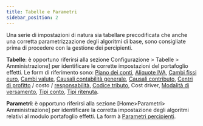 ```yaml
---
title: Tabelle e Parametri
sidebar_position: 2
---
```


Una serie di impostazioni di natura sia tabellare precodificata che anche una corretta parametrizzazione degli algoritmi di base, sono consigliate prima di procedere con la gestione dei percipienti.

**Tabelle**: è opportuno riferirsi alla sezione  Configurazione > Tabelle > Amministrazione] per identificare le corrette impostazioni del portafoglio effetti. Le form di riferimento sono:  [Piano dei conti](/docs/erp-home/registers/accounting/analytic-chart-of-accounts),  [Aliquote IVA](/docs/configurations/tables/finance/vat-rates),  [Cambi fissi euro](/docs/configurations/tables/finance/euro-fixed-exchanges),  [Cambi valute](/docs/configurations/tables/finance/currency-exchange),  [Causali contabilità generale](/docs/configurations/tables/finance/ledger-records-templates/ledger-records-templates),  [Causali contributo](/docs/configurations/tables/finance/contribution-templates), [Centri di profitto](/docs/configurations/tables/controlling/cost-accounting/profit-centres) / costo / [responsabilità](/docs/configurations/tables/controlling/cost-accounting/responsability-centres),  [Codice tributo](/docs/configurations/tables/finance/tax-code),  Cost driver,  [Modalità di versamento](/docs/configurations/tables/finance/paying-in-modality),  [Tipi conto](/docs/configurations/tables/finance/account-types),  [Tipi ritenuta](/docs/configurations/tables/finance/withholding-tax-types).

**Parametri**: è opportuno riferirsi alla sezione [Home>Parametri> Amministrazione] per identificare la corretta impostazione degli algoritmi relativi al modulo portafoglio effetti. La form à  [Parametri percipienti](/docs/configurations/parameters/finance/professional-men-parameters).







